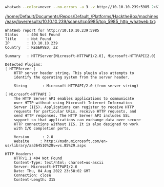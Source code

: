 ```bash
whatweb --color=never --no-errors -a 3 -v http://10.10.10.239:5985 2>&1
```

[/home/Default/Documents/Repos/Default_/Platforms/HacktheBox/machines/easy/love/results/10.10.10.239/scans/tcp5985/tcp_5985_http_whatweb.txt](file:///home/Default/Documents/Repos/Default_/Platforms/HacktheBox/machines/easy/love/results/10.10.10.239/scans/tcp5985/tcp_5985_http_whatweb.txt):

```
WhatWeb report for http://10.10.10.239:5985
Status    : 404 Not Found
Title     : Not Found
IP        : 10.10.10.239
Country   : RESERVED, ZZ

Summary   : HTTPServer[Microsoft-HTTPAPI/2.0], Microsoft-HTTPAPI[2.0]

Detected Plugins:
[ HTTPServer ]
	HTTP server header string. This plugin also attempts to
	identify the operating system from the server header.

	String       : Microsoft-HTTPAPI/2.0 (from server string)

[ Microsoft-HTTPAPI ]
	The HTTP Server API enables applications to communicate
	over HTTP without using Microsoft Internet Information
	Server (IIS). Applications can register to receive HTTP
	requests for particular URLs, receive HTTP requests, and
	send HTTP responses. The HTTP Server API includes SSL
	support so that applications can exchange data over secure
	HTTP connections without IIS. It is also designed to work
	with I/O completion ports.

	Version      : 2.0
	Website     : http://msdn.microsoft.com/en-us/library/aa364510%28v=vs.85%29.aspx

HTTP Headers:
	HTTP/1.1 404 Not Found
	Content-Type: text/html; charset=us-ascii
	Server: Microsoft-HTTPAPI/2.0
	Date: Thu, 04 Aug 2022 23:58:02 GMT
	Connection: close
	Content-Length: 315



```
